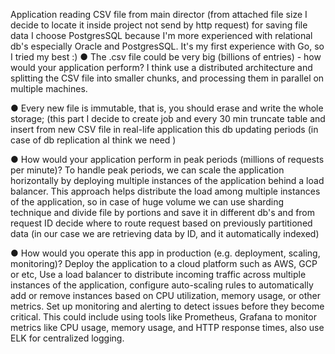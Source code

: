 Application reading CSV file from main director (from attached file size I decide to locate it inside project not send by http request)
for saving file data I choose PostgresSQL because I'm more experienced with relational db's especially Oracle and PostgresSQL.
It's my first experience with Go, so I tried my best :)
● The .csv file could be very big (billions of entries) - how would your application
perform?
I think use a distributed architecture and splitting the CSV file into smaller chunks, and processing them in parallel on multiple machines. 

● Every new file is immutable, that is, you should erase and write the whole storage;
(this part I decide to create job and every 30 min truncate table and insert from new CSV file in real-life application 
this db updating periods (in case of db replication aI think we need ) 

● How would your application perform in peak periods (millions of requests per
minute)?
To handle peak periods, we can scale the application horizontally by deploying multiple instances of
the application behind a load balancer. This approach helps distribute the load among multiple instances of the application,
so in case of huge volume we can use sharding technique and divide file by portions and save it in different db's and
from request ID  decide where to route request based on previously partitioned data (in our case we are retrieving data by ID, and it automatically indexed)

● How would you operate this app in production (e.g. deployment, scaling, monitoring)?
Deploy the application to a cloud platform such as AWS, GCP or etc,
Use a load balancer to distribute incoming traffic across multiple instances of the application,
configure auto-scaling rules to automatically add or remove instances based on CPU utilization, memory usage, or other metrics.
Set up monitoring and alerting to detect issues before they become critical.
This could include using tools like Prometheus, Grafana to monitor metrics like CPU usage,
memory usage, and HTTP response times, also use ELK for centralized logging.